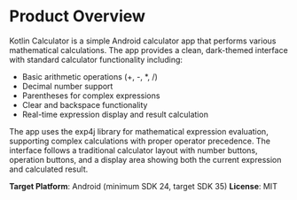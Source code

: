 # Product Overview

Kotlin Calculator is a simple Android calculator app that performs various mathematical calculations. The app provides a clean, dark-themed interface with standard calculator functionality including:

- Basic arithmetic operations (+, -, *, /)
- Decimal number support
- Parentheses for complex expressions
- Clear and backspace functionality
- Real-time expression display and result calculation

The app uses the exp4j library for mathematical expression evaluation, supporting complex calculations with proper operator precedence. The interface follows a traditional calculator layout with number buttons, operation buttons, and a display area showing both the current expression and calculated result.

**Target Platform**: Android (minimum SDK 24, target SDK 35)
**License**: MIT